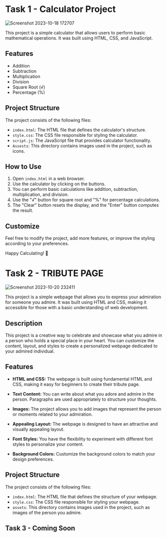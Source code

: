 # Task 1 - Calculator Project

![Screenshot 2023-10-18 172707](https://github.com/sandeep-mz/OIBSIP/assets/108665091/b53b0ad7-00a2-49c0-8d6e-ed3bdd6851fc)


This project is a simple calculator that allows users to perform basic mathematical operations. It was built using HTML, CSS, and JavaScript.

## Features

- Addition
- Subtraction
- Multiplication
- Division
- Square Root (√)
- Percentage (%)

## Project Structure

The project consists of the following files:

- `index.html`: The HTML file that defines the calculator's structure.
- `style.css`: The CSS file responsible for styling the calculator.
- `script.js`: The JavaScript file that provides calculator functionality.
- `Assests`: This directory contains images used in the project, such as icons.

## How to Use

1. Open `index.html` in a web browser.
2. Use the calculator by clicking on the buttons.
3. You can perform basic calculations like addition, subtraction, multiplication, and division.
4. Use the "√" button for square root and "%" for percentage calculations.
5. The "Clear" button resets the display, and the "Enter" button computes the result.

## Customize

Feel free to modify the project, add more features, or improve the styling according to your preferences.

Happy Calculating! 🧮



# Task 2 - TRIBUTE PAGE

![Screenshot 2023-10-20 232411](https://github.com/sandeep-mz/OIBSIP/assets/108665091/6603a07a-cc1f-4398-809b-eb8f1b8da103)

This project is a simple webpage that allows you to express your admiration for someone you admire. It was built using HTML and CSS, making it accessible for those with a basic understanding of web development.

## Description

This project is a creative way to celebrate and showcase what you admire in a person who holds a special place in your heart. You can customize the content, layout, and styles to create a personalized webpage dedicated to your admired individual.

## Features

- **HTML and CSS:** The webpage is built using fundamental HTML and CSS, making it easy for beginners to create their tribute page.

- **Text Content:** You can write about what you adore and admire in the person. Paragraphs are used appropriately to structure your thoughts.

- **Images:** The project allows you to add images that represent the person or moments related to your admiration.

- **Appealing Layout:** The webpage is designed to have an attractive and visually appealing layout.

- **Font Styles:** You have the flexibility to experiment with different font styles to personalize your content.

- **Background Colors:** Customize the background colors to match your design preferences.

## Project Structure

The project consists of the following files:

- `index.html`: The HTML file that defines the structure of your webpage.
- `style.css`: The CSS file responsible for styling your webpage.
- `assets`: This directory contains images used in the project, such as images of the person you admire.

## Task 3 - Coming Soon

